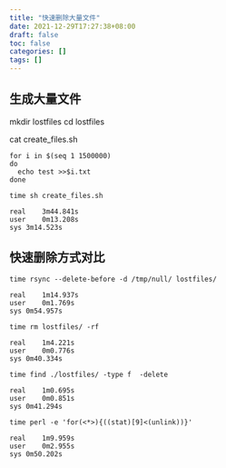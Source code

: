 ```yaml
---
title: "快速删除大量文件"
date: 2021-12-29T17:27:38+08:00
draft: false
toc: false
categories: []
tags: []
---
```


## 生成大量文件
mkdir lostfiles
cd lostfiles

cat create_files.sh
```
for i in $(seq 1 1500000)
do
  echo test >>$i.txt
done
```

```
time sh create_files.sh

real	3m44.841s
user	0m13.208s
sys	3m14.523s
````
## 快速删除方式对比


```
time rsync --delete-before -d /tmp/null/ lostfiles/

real	1m14.937s
user	0m1.769s
sys	0m54.957s
```

```
time rm lostfiles/ -rf

real	1m4.221s
user	0m0.776s
sys	0m40.334s
```

```
time find ./lostfiles/ -type f  -delete

real	1m0.695s
user	0m0.851s
sys	0m41.294s

```

```
time perl -e 'for(<*>){((stat)[9]<(unlink))}'

real	1m9.959s
user	0m2.955s
sys	0m50.202s
```

